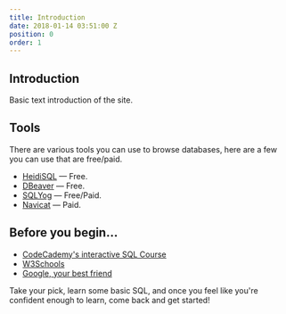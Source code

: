 ```yaml
---
title: Introduction
date: 2018-01-14 03:51:00 Z
position: 0
order: 1
---
```


## Introduction

Basic text introduction of the site.

## Tools

There are various tools you can use to browse databases, here are a few you can use that are free/paid.

* [HeidiSQL](https://www.heidisql.com/) — Free.
* [DBeaver](https://dbeaver.jkiss.org/) — Free.
* [SQLYog](https://github.com/webyog/sqlyog-community/wiki/Downloads) — Free/Paid.
* [Navicat](https://www.navicat.com/en/) — Paid.

## Before you begin...

* [CodeCademy's interactive SQL Course](https://www.codecademy.com/learn/learn-sql)
* [W3Schools](https://www.w3schools.com/sql/)
* [Google, your best friend](https://google.com)

Take your pick, learn some basic SQL, and once you feel like you're confident enough to learn, come back and get started!
